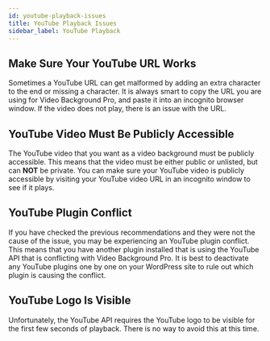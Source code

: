 ```yaml
---
id: youtube-playback-issues
title: YouTube Playback Issues
sidebar_label: YouTube Playback
---
```


## Make Sure Your YouTube URL Works

Sometimes a YouTube URL can get malformed by adding an extra character to the end or missing a character. It is always smart to copy the URL you are using for Video Background Pro, and paste it into an incognito browser window. If the video does not play, there is an issue with the URL.

## YouTube Video Must Be Publicly Accessible

The YouTube video that you want as a video background must be publicly accessible. This means that the video must be either public or unlisted, but can **NOT** be private. You can make sure your YouTube video is publicly accessible by visiting your YouTube video URL in an incognito window to see if it plays.

## YouTube Plugin Conflict

If you have checked the previous recommendations and they were not the cause of the issue, you may be experiencing an YouTube plugin conflict. This means that you have another plugin installed that is using the YouTube API that is conflicting with Video Background Pro. It is best to deactivate any YouTube plugins one by one on your WordPress site to rule out which plugin is causing the conflict.

## YouTube Logo Is Visible

Unfortunately, the YouTube API requires the YouTube logo to be visible for the first few seconds of playback. There is no way to avoid this at this time.
